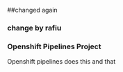 ##changed again

### change by rafiu

### Openshift Pipelines Project

Openshift pipelines does this and that
